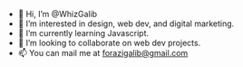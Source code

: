 - 👋 Hi, I’m @WhizGalib
- 👀 I’m interested in design, web dev, and digital marketing.
- 🌱 I’m currently learning Javascript.
- 💞️ I’m looking to collaborate on web dev projects.
- 📫 You can mail me at forazigalib@gmail.com

<!---
WhizGalib/WhizGalib is a ✨ special ✨ repository because its `README.md` (this file) appears on your GitHub profile.
You can click the Preview link to take a look at your changes.
--->
